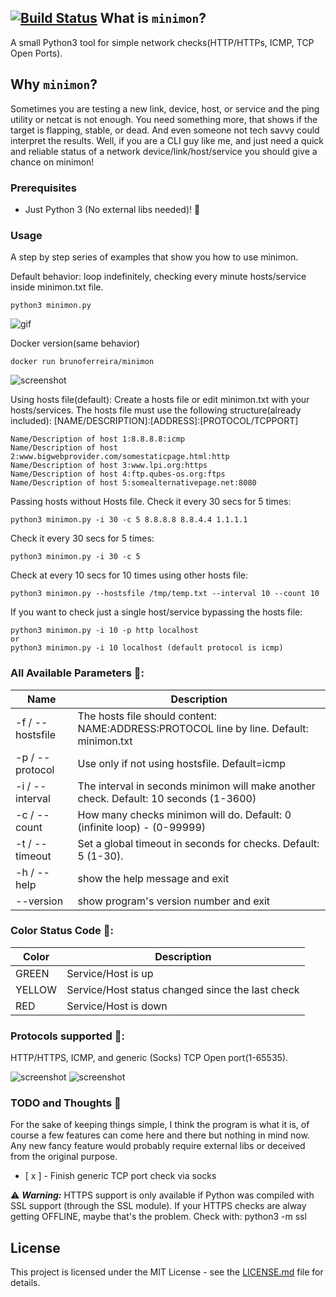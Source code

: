 [![Build Status](https://travis-ci.com/bruno-sf/minimon.svg?branch=master)](https://travis-ci.com/bruno-sf/minimon)
What is ``minimon``?
-----------------------
A small Python3 tool for simple network checks(HTTP/HTTPs, ICMP, TCP Open Ports). 

Why ``minimon``?
-----------------------
Sometimes you are testing a new link, device, host, or service and the ping utility or netcat is not enough.
You need something more, that shows if the target is flapping, stable, or dead. And even someone not tech savvy could interpret the results.
Well, if you are a CLI guy like me, and just need a quick and reliable status of a network device/link/host/service you should give a chance on minimon!

### Prerequisites

- Just Python 3 (No external libs needed)! :snake:

### Usage

A step by step series of examples that show you how to use minimon.

Default behavior: loop indefinitely, checking every minute hosts/service inside minimon.txt file.

```
python3 minimon.py
```
![gif](https://i.imgur.com/XkMGVnT.gif)

Docker version(same behavior)

```
docker run brunoferreira/minimon
```
![screenshot](https://i.imgur.com/m9bcrE8.png)

Using hosts file(default):
Create a hosts file or edit minimon.txt with your hosts/services.
The hosts file must use the following structure(already included):
[NAME/DESCRIPTION]:[ADDRESS]:[PROTOCOL/TCPPORT]
```
Name/Description of host 1:8.8.8.8:icmp
Name/Description of host 2:www.bigwebprovider.com/somestaticpage.html:http
Name/Description of host 3:www.lpi.org:https
Name/Description of host 4:ftp.qubes-os.org:ftps
Name/Description of host 5:somealternativepage.net:8080
```

Passing hosts without Hosts file.
Check it every 30 secs for 5 times:
```
python3 minimon.py -i 30 -c 5 8.8.8.8 8.8.4.4 1.1.1.1
```

Check it every 30 secs for 5 times:
```
python3 minimon.py -i 30 -c 5
```

Check at every 10 secs for 10 times using other hosts file:
```
python3 minimon.py --hostsfile /tmp/temp.txt --interval 10 --count 10 
```
If you want to check just a single host/service bypassing the hosts file:
```
python3 minimon.py -i 10 -p http localhost
or
python3 minimon.py -i 10 localhost (default protocol is icmp)
```
### All Available Parameters :speech_balloon::
| Name | Description |
|------|-------------|
| -f / --hostsfile | The hosts file should content: NAME:ADDRESS:PROTOCOL line by line. Default: minimon.txt |
| -p / --protocol | Use only if not using hostsfile. Default=icmp |
| -i / --interval | The interval in seconds minimon will make another check. Default: 10 seconds (1-3600) |
| -c / --count | How many checks minimon will do. Default: 0 (infinite loop) - (0-99999) |
| -t / --timeout | Set a global timeout in seconds for checks. Default: 5 (1-30). |
| -h / --help | show the help message and exit |
| --version | show program's version number and exit |

### Color Status Code :traffic_light::
| Color | Description |
|------|-------------|
| GREEN | Service/Host is up |
| YELLOW | Service/Host status changed since the last check |
| RED | Service/Host is down |

### Protocols supported :satellite::
HTTP/HTTPS, ICMP, and generic (Socks) TCP Open port(1-65535).

![screenshot](https://i.imgur.com/QGzBWzQ.png)
![screenshot](https://i.imgur.com/sGgsbYc.png)

### TODO and Thoughts :thought_balloon:
For the sake of keeping things simple, I think the program is what it is, of course a few features can come here and there but  nothing in mind now. Any new fancy feature would probably require external libs or deceived from the original purpose.

- [ x ] - Finish generic TCP port check via socks

:warning: ***Warning:*** HTTPS support is only available if Python was compiled with SSL support (through the SSL module).
If your HTTPS checks are alway getting OFFLINE, maybe that's the problem. 
Check with: python3 -m ssl 

## License

This project is licensed under the MIT License - see the [LICENSE.md](LICENSE.md) file for details.

